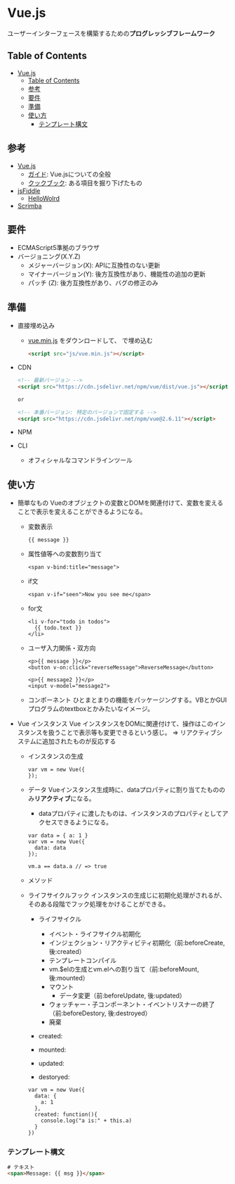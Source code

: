 # Vue.js

ユーザーインターフェースを構築するための**プログレッシブフレームワーク**

## Table of Contents

- [Vue.js](#vuejs)
  - [Table of Contents](#table-of-contents)
  - [参考](#%e5%8f%82%e8%80%83)
  - [要件](#%e8%a6%81%e4%bb%b6)
  - [準備](#%e6%ba%96%e5%82%99)
  - [使い方](#%e4%bd%bf%e3%81%84%e6%96%b9)
    - [テンプレート構文](#%e3%83%86%e3%83%b3%e3%83%97%e3%83%ac%e3%83%bc%e3%83%88%e6%a7%8b%e6%96%87)

## 参考

- [Vue.js](https://jp.vuejs.org/)
  - [ガイド](https://jp.vuejs.org/v2/guide/): Vue.jsについての全般
  - [クックブック](https://jp.vuejs.org/v2/cookbook/): ある項目を掘り下げたもの
- [jsFiddle](https://jsfiddle.net/boilerplate/vue)
  - [HelloWolrd](https://jsfiddle.net/chrisvfritz/50wL7mdz/)
- [Scrimba](https://scrimba.com/playlist/pXKqta)

## 要件

- ECMAScript5準拠のブラウザ
- バージョニング(X.Y.Z)
  - メジャーバージョン(X): APIに互換性のない更新
  - マイナーバージョン(Y): 後方互換性があり、機能性の追加の更新
  - パッチ            (Z): 後方互換性があり、バグの修正のみ

## 準備

- 直接埋め込み
  - [vue.min.js](https://jp.vuejs.org/js/vue.min.js) をダウンロードして、<scrpt> で埋め込む
    ```HTML
    <script src="js/vue.min.js"></script>
    ```

- CDN

  ```HTML
  <!-- 最新バージョン -->
  <script src="https://cdn.jsdelivr.net/npm/vue/dist/vue.js"></script>

  or

  <!-- 本番バージョン: 特定のバージョンで固定する -->
  <script src="https://cdn.jsdelivr.net/npm/vue@2.6.11"></script>
  ```
- NPM
- CLI
  - オフィシャルなコマンドラインツール


## 使い方

- 簡単なもの
  Vueのオブジェクトの変数とDOMを関連付けて、変数を変えることで表示を変えることができるようになる。

  - 変数表示
    ```
    {{ message }}
    ```

  - 属性値等への変数割り当て
    ```
    <span v-bind:title="message">
    ```

  - if文
    ```
    <span v-if="seen">Now you see me</span>
    ```

  - for文
    ```
    <li v-for="todo in todos">
      {{ todo.text }}
    </li>
    ```

  - ユーザ入力関係・双方向
    ```
    <p>{{ message }}</p>
    <button v-on:click="reverseMessage">ReverseMessage</button>

    <p>{{ message2 }}</p>
    <input v-model="message2">
    ```

  - コンポーネント
    ひとまとまりの機能をパッケージングする。VBとかGUIプログラムのtextboxとかみたいなイメージ。

- Vue インスタンス
  Vue インスタンスをDOMに関連付けて、操作はこのインスタンスを扱うことで表示等も変更できるという感じ。
  => リアクティブシステムに追加されたものが反応する

  - インスタンスの生成
    ```
    var vm = new Vue({
    });
    ```

  - データ
    Vueインスタンス生成時に、dataプロパティに割り当てたもののみ**リアクティブ**になる。

    - dataプロパティに渡したものは、インスタンスのプロパティとしてアクセスできるようになる。

    ```
    var data = { a: 1 }
    var vm = new Vue({
      data: data
    });

    vm.a == data.a // => true
    ```

  - メソッド


  - ライフサイクルフック
    インスタンスの生成じに初期化処理がされるが、そのある段階でフック処理をかけることができる。

    - ライフサイクル
      - イベント・ライフサイクル初期化
      - インジェクション・リアクティビティ初期化（前:beforeCreate, 後:created）
      - テンプレートコンパイル
      - vm.$elの生成とvm.elへの割り当て（前:beforeMount, 後:mounted）
      - マウント
        - データ変更（前:beforeUpdate, 後:updated）
      - ウォッチャー・子コンポーネント・イベントリスナーの終了（前:beforeDestory, 後:destroyed）
      - 廃棄

    - created:
    - mounted:
    - updated:
    - destoryed:

    ```
    var vm = new Vue({
      data: {
        a: 1
      },
      created: function(){
        console.log("a is:" + this.a)
      }
    })
    ```
### テンプレート構文

  ```HTML
  # テキスト
  <span>Message: {{ msg }}</span>
  ```




